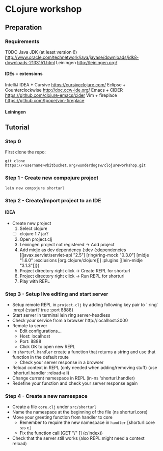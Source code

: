 # CLojure workshop

## Preparation

### Requirements
TODO
Java JDK (at least version 6) http://www.oracle.com/technetwork/java/javase/downloads/jdk8-downloads-2133151.html
Leiningen http://leiningen.org/

#### IDEs + extensions
IntelliJ IDEA + Cursive https://cursiveclojure.com/
Eclipse + Counterclockwise http://doc.ccw-ide.org/
Emacs + CIDER https://github.com/clojure-emacs/cider
Vim + fireplace https://github.com/tpope/vim-fireplace

#### Leiningen

## Tutorial

### Step 0
First clone the repo:

    git clone https://<username>@bitbucket.org/wunderdogsw/clojureworkshop.git

### Step 1 - Create new compojure project
    lein new compojure shorturl

### Step 2 - Create/import project to an IDE

#### IDEA
* Create new project
  1. Select clojure
    - [ ] clojure 1.7 jar?
  2. Open project.clj
  3. Leiningen project not registered -> Add project
  4. Add midje as dev dependency
    {:dev {:dependencies [[javax.servlet/servlet-api "2.5"]
                        [ring/ring-mock "0.3.0"]
                        [midje "1.6.0" :exclusions [org.clojure/clojure]]]
         :plugins [[lein-midje "3.1.3"]]}}
  5. Project directory right click -> Create REPL for shorturl
  6. Project directory right click -> Run REPL for shorturl
  7. Play with REPL

### Step 3 - Setup live editing and start server
* Setup remote REPL in `project.clj` by adding following key pair to `:ring´
    :nrepl {:start? true
            :port 8888}
* Start server in terminal
    lein ring server-headless
* Check your service from a browser http://localhost:3000
* Remote to server
  * Edit configurations...
  * Host: localhost
  * Port: 8888
  * Click OK to open new REPL
* In `shorturl.handler` create a function that returns a string and use that function in the default route
  * Check your server response in a browser
* Reload context in REPL (only needed when adding/removing stuff)
    (use 'shorturl.handler :reload-all)
* Change current namespace in REPL
    (in-ns 'shorturl.handler)
* Redefine your function and check your server response again

### Step 4 - Create a new namespace
* Create a file `core.clj` under `src/shorturl`
* Name the namespace at the beginning of the file
    (ns shorturl.core)
* Move your greeting function from handler to core
  * Remember to require the new namespace in `handler`
    [shorturl.core :as c]
  * Fix the function call
    (GET "/" [] (c/index))
* Check that the server still works (also REPL might need a context reload)

